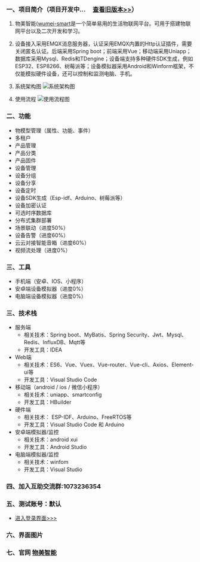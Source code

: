 
### 一、项目简介（项目开发中...      &nbsp;&nbsp;&nbsp;&nbsp;[查看旧版本>>](https://github.com/kerwincui/wumei-iot)）

1. 物美智能([wumei-smart](http://wumei.live/)是一个简单易用的生活物联网平台。可用于搭建物联网平台以及二次开发和学习。

2. 设备接入采用EMQX消息服务器，认证采用EMQX内置的Http认证插件，需要关闭匿名认证。后端采用Spring boot；前端采用Vue；移动端采用Uniapp；数据库采用Mysql、Redis和TDengine；设备端支持多种硬件SDK生成，例如ESP32、ESP8266、树莓派等；设备模拟器采用Android和Winform框架，不仅能模拟硬件设备，还可以控制和监测电脑、手机。

3. 系统架构图
![系统架构图](https://github.com/kerwincui/wumei-smart/blob/master/document/sys.png?raw=true)
4. 使用流程
![使用流程图](https://raw.githubusercontent.com/kerwincui/wumei-smart/master/document/process.png)


### 二、功能
- 物模型管理（属性、功能、事件）
- 多租户
- 产品管理
- 产品分类
- 产品固件
- 设备管理
- 设备分组
- 设备分享
- 设备定时
- 设备SDK生成（Esp-idf、Arduino、树莓派等）
- 设备加密认证
- 可选时序数据库
- 分布式集群部署
- 场景联动（进度50%）
- 设备告警（进度60%）
- 云云对接智能音箱（进度60%）
- 视频流处理（进度0%）

### 三、工具
- 手机端（安卓、IOS、小程序）
- 安卓端设备模拟器（进度0%）
- 电脑端设备模拟器（进度0%）
 
### 三、技术栈    
* 服务端
    - 相关技术：Spring boot、MyBatis、Spring Security、Jwt、Mysql、Redis、InfluxDB、Mqtt等
    - 开发工具：IDEA    
* Web端
    - 相关技术：ES6、Vue、Vuex、Vue-router、Vue-cli、Axios、Element-ui等 
    - 开发工具：Visual Studio Code    
* 移动端（android / ios / 微信小程序）
    - 相关技术：uniapp、smartconfig
    - 开发工具：HBuilder
* 硬件端
    - 相关技术： ESP-IDF、Arduino、FreeRTOS等
    - 开发工具：Visual Studio Code 和 Arduino
* 安卓端模拟器/监控
    - 相关技术：android xui
    - 开发工具：Android Studio
* 电脑端模拟器/监控
    - 相关技术：winfom
    - 开发工具：Visual Studio



### 四、加入互助交流群:1073236354


### 五、测试账号：默认
* [进入登录界面>>>](https://iot.wumei.live/)

### 六、界面图片

### 七、官网 [物美智能](http://wumei.live/)
